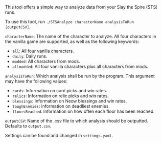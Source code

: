 This tool offers a simple way to analyze data from your Slay the Spire (STS) runs.

To use this tool, run `./STSAnalyze characterName analysisToRun [outputCSV]`.

`characterName`: The name of the character to analyze. All four characters in the vanilla game are supported, as well as the following keywords:
- `all`: All four vanilla characters.
- `daily`: Daily runs.
- `modded`: All characters from mods.
- `allmodded`: All four vanilla characters plus all characters from mods.

`analysisToRun`: Which analysis shall be run by the program. This argument may have the following values:
- `cards`: Information on card picks and win rates.
- `relics`: Information on relic picks and win rates.
- `blessings`: Information on Neow blessings and win rates.
- `toughEnemies`: Information on deadliest enemies.
- `floorsReached`: Information on how often each floor has been reached.

`outputCSV`: Name of the .csv file to which analysis should be outputted. Defaults to `output.csv`.

Settings can be found and changed in `settings.yaml`.